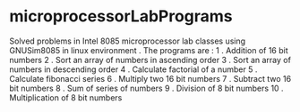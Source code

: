 # microprocessorLabPrograms
Solved problems in Intel 8085 microprocessor lab classes using GNUSim8085 in linux environment .
The programs are :
1 . Addition of 16 bit numbers
2 . Sort an array of numbers in ascending order
3 . Sort an array of numbers in descending order
4 . Calculate factorial of a number
5 . Calculate fibonacci series
6 . Multiply two 16 bit numbers
7 . Subtract two 16 bit numbers
8 . Sum of series of numbers
9 . Division of 8 bit numbers
10 . Multiplication of 8 bit numbers
